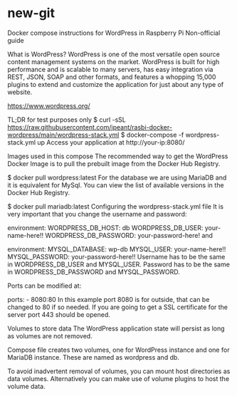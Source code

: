 # new-git

Docker compose instructions for WordPress in Raspberry Pi
Non-official guide

What is WordPress?
WordPress is one of the most versatile open source content management systems on the market. WordPress is built for high performance and is scalable to many servers, has easy integration via REST, JSON, SOAP and other formats, and features a whopping 15,000 plugins to extend and customize the application for just about any type of website.

https://www.wordpress.org/

TL;DR for test purposes only
$ curl -sSL https://raw.githubusercontent.com/jpeant/rasbi-docker-wordpress/main/wordpress-stack.yml
$ docker-compose -f wordpress-stack.yml up
Access your application at http://your-ip:8080/

Images used in this compose
The recommended way to get the WordPress Docker Image is to pull the prebuilt image from the Docker Hub Registry.

$ docker pull wordpress:latest
For the database we are using MariaDB and it is equivalent for MySql. You can view the list of available versions in the Docker Hub Registry.

$ docker pull mariadb:latest
Configuring the wordpress-stack.yml file
It is very important that you change the username and password:

environment:
      WORDPRESS_DB_HOST: db
      WORDPRESS_DB_USER: your-name-here!!
      WORDPRESS_DB_PASSWORD: your-password-here!
and

environment:
      MYSQL_DATABASE: wp-db
      MYSQL_USER: your-name-here!!
      MYSQL_PASSWORD: your-password-here!!
Username has to be the same in WORDPRESS_DB_USER and MYSQL_USER. Password has to be the same in WORDPRESS_DB_PASSWORD and MYSQL_PASSWORD.

Ports can be modified at:

ports:
      - 8080:80
In this example port 8080 is for outside, that can be changed to 80 if so needed. If you are going to get a SSL certificate for the server port 443 should be opened.

Volumes to store data
The WordPress application state will persist as long as volumes are not removed.

Compose file creates two volumes, one for WordPress instance and one for MariaDB instance. These are named as wordpress and db.

To avoid inadvertent removal of volumes, you can mount host directories as data volumes. Alternatively you can make use of volume plugins to host the volume data.

